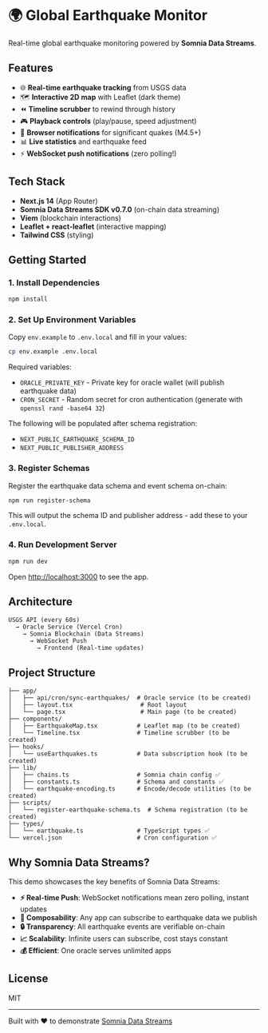 # 🌍 Global Earthquake Monitor

Real-time global earthquake monitoring powered by **Somnia Data Streams**.

## Features

- 🌐 **Real-time earthquake tracking** from USGS data
- 🗺️ **Interactive 2D map** with Leaflet (dark theme)
- ⏪ **Timeline scrubber** to rewind through history
- 🎮 **Playback controls** (play/pause, speed adjustment)
- 🔔 **Browser notifications** for significant quakes (M4.5+)
- 📊 **Live statistics** and earthquake feed
- ⚡ **WebSocket push notifications** (zero polling!)

## Tech Stack

- **Next.js 14** (App Router)
- **Somnia Data Streams SDK v0.7.0** (on-chain data streaming)
- **Viem** (blockchain interactions)
- **Leaflet + react-leaflet** (interactive mapping)
- **Tailwind CSS** (styling)

## Getting Started

### 1. Install Dependencies

```bash
npm install
```

### 2. Set Up Environment Variables

Copy `env.example` to `.env.local` and fill in your values:

```bash
cp env.example .env.local
```

Required variables:
- `ORACLE_PRIVATE_KEY` - Private key for oracle wallet (will publish earthquake data)
- `CRON_SECRET` - Random secret for cron authentication (generate with `openssl rand -base64 32`)

The following will be populated after schema registration:
- `NEXT_PUBLIC_EARTHQUAKE_SCHEMA_ID`
- `NEXT_PUBLIC_PUBLISHER_ADDRESS`

### 3. Register Schemas

Register the earthquake data schema and event schema on-chain:

```bash
npm run register-schema
```

This will output the schema ID and publisher address - add these to your `.env.local`.

### 4. Run Development Server

```bash
npm run dev
```

Open [http://localhost:3000](http://localhost:3000) to see the app.

## Architecture

```
USGS API (every 60s)
  → Oracle Service (Vercel Cron)
    → Somnia Blockchain (Data Streams)
      → WebSocket Push
        → Frontend (Real-time updates)
```

## Project Structure

```
├── app/
│   ├── api/cron/sync-earthquakes/  # Oracle service (to be created)
│   ├── layout.tsx                   # Root layout
│   └── page.tsx                     # Main page (to be created)
├── components/
│   ├── EarthquakeMap.tsx           # Leaflet map (to be created)
│   └── Timeline.tsx                # Timeline scrubber (to be created)
├── hooks/
│   └── useEarthquakes.ts           # Data subscription hook (to be created)
├── lib/
│   ├── chains.ts                   # Somnia chain config ✅
│   ├── constants.ts                # Schema and constants ✅
│   └── earthquake-encoding.ts      # Encode/decode utilities (to be created)
├── scripts/
│   └── register-earthquake-schema.ts  # Schema registration (to be created)
├── types/
│   └── earthquake.ts               # TypeScript types ✅
└── vercel.json                     # Cron configuration ✅
```

## Why Somnia Data Streams?

This demo showcases the key benefits of Somnia Data Streams:

- **⚡ Real-time Push**: WebSocket notifications mean zero polling, instant updates
- **🔗 Composability**: Any app can subscribe to earthquake data we publish
- **🔒 Transparency**: All earthquake events are verifiable on-chain
- **📈 Scalability**: Infinite users can subscribe, cost stays constant
- **💰 Efficient**: One oracle serves unlimited apps

## License

MIT

---

Built with ❤️ to demonstrate [Somnia Data Streams](https://somnia.network)
